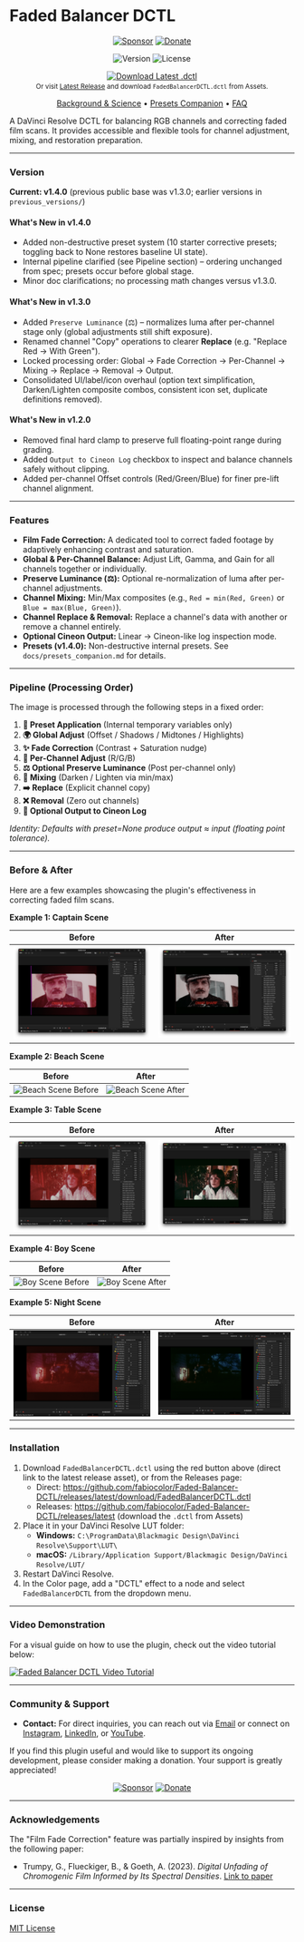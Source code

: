 # Faded Balancer DCTL

<p align="center">
  <a href="https://github.com/sponsors/fabiocolor"><img src="https://img.shields.io/badge/Sponsor-❤️-red?style=for-the-badge" alt="Sponsor"></a>
  <a href="https://paypal.me/fabiocolor"><img src="https://img.shields.io/badge/Donate-PayPal-blue?style=for-the-badge" alt="Donate"></a>
</p>

<p align="center">
  <img src="https://img.shields.io/badge/version-v1.4.0-blue" alt="Version">
  <img src="https://img.shields.io/badge/license-MIT-green" alt="License">
</p>

<p align="center">
  <a href="https://github.com/fabiocolor/Faded-Balancer-DCTL/releases/latest/download/FadedBalancerDCTL.dctl">
    <img src="https://img.shields.io/badge/Download%20Latest%20DCTL-Click%20to%20Install-red?style=for-the-badge" alt="Download Latest .dctl">
  </a>
  <br/>
  <small>
    Or visit <a href="https://github.com/fabiocolor/Faded-Balancer-DCTL/releases/latest">Latest Release</a> and download <code>FadedBalancerDCTL.dctl</code> from Assets.
  </small>
</p>

<p align="center">
  <a href="docs/BACKGROUND_FILM_FADING.md">Background & Science</a> •
  <a href="docs/presets_companion.md">Presets Companion</a> •
  <a href="docs/FAQ.md">FAQ</a>
</p>

A DaVinci Resolve DCTL for balancing RGB channels and correcting faded film scans. It provides accessible and flexible tools for channel adjustment, mixing, and restoration preparation.

---

### Version

**Current: v1.4.0** (previous public base was v1.3.0; earlier versions in `previous_versions/`)

#### What's New in v1.4.0
- Added non-destructive preset system (10 starter corrective presets; toggling back to None restores baseline UI state).
- Internal pipeline clarified (see Pipeline section) – ordering unchanged from spec; presets occur before global stage.
- Minor doc clarifications; no processing math changes versus v1.3.0.

#### What's New in v1.3.0
- Added `Preserve Luminance` (⚖) – normalizes luma after per-channel stage only (global adjustments still shift exposure).
- Renamed channel "Copy" operations to clearer **Replace** (e.g. "Replace Red → With Green").
- Locked processing order: Global → Fade Correction → Per-Channel → Mixing → Replace → Removal → Output.
- Consolidated UI/label/icon overhaul (option text simplification, Darken/Lighten composite combos, consistent icon set, duplicate definitions removed).

#### What's New in v1.2.0
- Removed final hard clamp to preserve full floating-point range during grading.
- Added `Output to Cineon Log` checkbox to inspect and balance channels safely without clipping.
- Added per-channel Offset controls (Red/Green/Blue) for finer pre-lift channel alignment.

---

### Features

-   **Film Fade Correction:** A dedicated tool to correct faded footage by adaptively enhancing contrast and saturation.
-   **Global & Per-Channel Balance:** Adjust Lift, Gamma, and Gain for all channels together or individually.
-   **Preserve Luminance (⚖):** Optional re-normalization of luma after per-channel adjustments.
-   **Channel Mixing:** Min/Max composites (e.g., `Red = min(Red, Green)` or `Blue = max(Blue, Green)`).
-   **Channel Replace & Removal:** Replace a channel's data with another or remove a channel entirely.
-   **Optional Cineon Output:** Linear → Cineon-like log inspection mode.
-   **Presets (v1.4.0):** Non-destructive internal presets. See `docs/presets_companion.md` for details.

---

### Pipeline (Processing Order)

The image is processed through the following steps in a fixed order:

1.  **🎨 Preset Application** (Internal temporary variables only)
2.  **🌍 Global Adjust** (Offset / Shadows / Midtones / Highlights)
3.  **✨ Fade Correction** (Contrast + Saturation nudge)
4.  **🎨 Per-Channel Adjust** (R/G/B)
5.  **⚖️ Optional Preserve Luminance** (Post per-channel only)
6.  **🔄 Mixing** (Darken / Lighten via min/max)
7.  **➡️ Replace** (Explicit channel copy)
8.  **❌ Removal** (Zero out channels)
9.  **📜 Optional Output to Cineon Log**

*Identity: Defaults with preset=None produce output ≈ input (floating point tolerance).*

---

### Before & After

Here are a few examples showcasing the plugin's effectiveness in correcting faded film scans.

**Example 1: Captain Scene**

| Before | After |
| :---: | :---: |
| ![Captain Scene Before](assets/before/captain_before.png) | ![Captain Scene After](assets/after/captain_after.png) |

**Example 2: Beach Scene**

| Before | After |
| :---: | :---: |
| ![Beach Scene Before](assets/before/beach_before.png) | ![Beach Scene After](assets/after/beach_after.png) |

**Example 3: Table Scene**

| Before | After |
| :---: | :---: |
| ![Table Scene Before](assets/before/table_before.png) | ![Table Scene After](assets/after/table_after.png) |

**Example 4: Boy Scene**

| Before | After |
| :---: | :---: |
| ![Boy Scene Before](assets/before/boy_before.png) | ![Boy Scene After](assets/after/boy_after.png) |

**Example 5: Night Scene**

| Before | After |
| :---: | :---: |
| ![Night Scene Before](assets/before/night_before.png) | ![Night Scene After](assets/after/night_after.png) |

---

### Installation

1.  Download `FadedBalancerDCTL.dctl` using the red button above (direct link to the latest release asset), or from the Releases page:
    - Direct: https://github.com/fabiocolor/Faded-Balancer-DCTL/releases/latest/download/FadedBalancerDCTL.dctl
    - Releases: https://github.com/fabiocolor/Faded-Balancer-DCTL/releases/latest (download the `.dctl` from Assets)
2.  Place it in your DaVinci Resolve LUT folder:
	-   **Windows:** `C:\ProgramData\Blackmagic Design\DaVinci Resolve\Support\LUT\`
	-   **macOS:** `/Library/Application Support/Blackmagic Design/DaVinci Resolve/LUT/`
3.  Restart DaVinci Resolve.
4.  In the Color page, add a "DCTL" effect to a node and select `FadedBalancerDCTL` from the dropdown menu.

---

### Video Demonstration

For a visual guide on how to use the plugin, check out the video tutorial below:

[![Faded Balancer DCTL Video Tutorial](https://img.youtube.com/vi/ATPkq5BHs-A/maxresdefault.jpg)](https://youtu.be/ATPkq5BHs-A)

---

### Community & Support


-   **Contact:** For direct inquiries, you can reach out via [Email](mailto:info@fabiocolor.com) or connect on [Instagram](https://www.instagram.com/fabiocolor), [LinkedIn](https://www.linkedin.com/in/fabiobedoya/), or [YouTube](https://www.youtube.com/@fabiocolor).

If you find this plugin useful and would like to support its ongoing development, please consider making a donation. Your support is greatly appreciated!

<p align="center">
  <a href="https://github.com/sponsors/fabiocolor"><img src="https://img.shields.io/badge/Sponsor-❤️-red?style=for-the-badge" alt="Sponsor"></a>
  <a href="https://paypal.me/fabiocolor"><img src="https://img.shields.io/badge/Donate-PayPal-blue?style=for-the-badge" alt="Donate"></a>
</p>

---

### Acknowledgements

The "Film Fade Correction" feature was partially inspired by insights from the following paper:
-   Trumpy, G., Flueckiger, B., & Goeth, A. (2023). *Digital Unfading of Chromogenic Film Informed by Its Spectral Densities*. [Link to paper](https://ntnuopen.ntnu.no/ntnu-xmlui/handle/11250/3101572)

---

### License

[MIT License](LICENSE)
